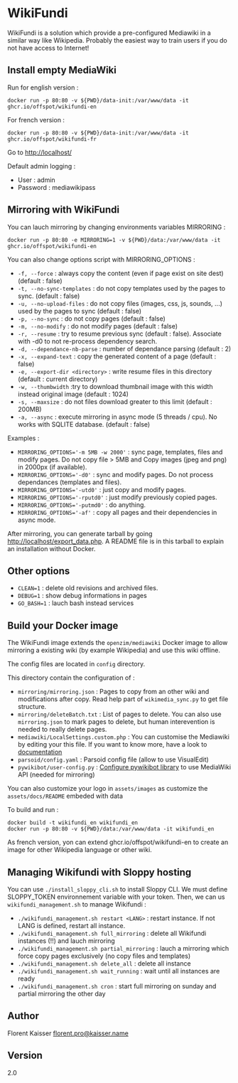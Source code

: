 WikiFundi
=========

WikiFundi is a solution which provide a pre-configured Mediawiki in a
similar way like Wikipedia. Probably the easiest way to train users if
you do not have access to Internet!

Install empty MediaWiki 
-----------------------
Run for english version :

```
docker run -p 80:80 -v ${PWD}/data-init:/var/www/data -it ghcr.io/offspot/wikifundi-en
```

For french version :

```
docker run -p 80:80 -v ${PWD}/data-init:/var/www/data -it ghcr.io/offspot/wikifundi-fr
```

Go to  [http://localhost/](http://localhost/)

Default admin logging :

* User : admin
* Password : mediawikipass

Mirroring with WikiFundi
------------------------

You can lauch mirroring by changing environments variables MIRRORING :

`docker run -p 80:80 -e MIRRORING=1 -v ${PWD}/data:/var/www/data -it ghcr.io/offspot/wikifundi-en`
 
You can also change options script with MIRRORING_OPTIONS : 

* `-f, --force` : always copy  the content (even if page exist on site dest) (default : false)
* `-t, --no-sync-templates` : do not copy templates used by the pages to sync. (default : false)
* `-u, --no-upload-files` : do not copy files (images, css, js, sounds, ...) used by the pages to sync (default : false)
* `-p, --no-sync` : do not copy pages (default : false)
* `-m, --no-modify` : do not modify pages (default : false)
* `-r, --resume` : try to resume previous sync (default : false). Associate with -d0 to not re-process dependency search.
* `-d, --dependance-nb-parse` : number of dependance parsing (default : 2)
* `-x, --expand-text` : copy the generated content of a page (default : false)
* `-e, --export-dir <directory>` : write resume files in this directory (default : current directory)
* `-w, --thumbwidth` :try to download thumbnail image with this width instead original image (default : 1024)
* `-s, --maxsize` : do not files download greater to this limit (default : 200MB)
* `-a, --async` : execute mirroring in async mode (5 threads / cpu). No works with SQLITE database. (default : false)
  
Examples :

* `MIRRORING_OPTIONS='-m 5MB -w 2000'` : sync page, templates, files and modify pages. Do not copy file > 5MB and Copy images (jpeg and png) in 2000px (if available).
* `MIRRORING_OPTIONS='-d0'` : sync and modify pages. Do not process dependances (templates and files).
* `MIRRORING_OPTIONS='-utd0'` : just copy and modify pages.
* `MIRRORING_OPTIONS='-rputd0'` : just modify previously copied pages. 
* `MIRRORING_OPTIONS='-putmd0'` : do anything.
* `MIRRORING_OPTIONS='-af'` : copy all pages and their dependencies in async mode.
 
After mirroring, you can generate tarball by going [http://localhost/export_data.php](http://localhost/export_data.php). A README file is in this tarball to explain an installation without Docker.

Other options
-------------

* `CLEAN=1` : delete old revisions and archived files. 
* `DEBUG=1` : show debug informations in pages
* `GO_BASH=1` : lauch bash instead services

Build your Docker image
-----------------------
The WikiFundi image extends the `openzim/mediawiki` Docker image to
allow mirroring a existing wiki (by example Wikipedia) and
use this wiki offline.

The config files are located in `config` directory.

This directory contain the configuration of :

* `mirroring/mirroring.json` : 
    Pages to copy from an other wiki and modifications after copy. 
    Read help part of `wikimedia_sync.py` to get file structure.
* `mirroring/deleteBatch.txt` :
    List of pages to delete. You can also use `mirroring.json` to mark pages to delete, but human interevention is needed to really delete pages.
* `mediawiki/LocalSettings.custom.php` : 
    You can customise the Mediawiki by editing your this file. 
    If you want to know more, have a look to [documentation](https://www.mediawiki.org/wiki/Manual:LocalSettings.php)
* `parsoid/config.yaml` :
    Parsoid config file (allow to use VisualEdit)
* `pywikibot/user-config.py` :
    [Configure pywikibot library](https://www.mediawiki.org/wiki/Manual:Pywikibot/user-config.py) to use MediaWiki API (needed for mirroring)

You can also customize your logo in `assets/images` as customize the `assets/docs/README` embeded with data 

To build and run :

```
docker build -t wikifundi_en wikifundi_en 
docker run -p 80:80 -v ${PWD}/data:/var/www/data -it wikifundi_en
```
As french version, yon can extend ghcr.io/offspot/wikifundi-en to create an image for other Wikipedia language or other wiki.

Managing Wikifundi with Sloppy hosting
--------------------------------------
You can use `./install_sloppy_cli.sh` to install Sloppy CLI. We must define SLOPPY_TOKEN environnement variable with your token. Then, we can us `wikifundi_management.sh` to manage Wikifundi :

* `./wikifundi_management.sh restart <LANG>` : restart <LANG> instance. If not LANG is defined, restart all instance.
* `./wikifundi_management.sh full_mirroring` : delete all Wikifundi instances (!!) and lauch mirroring
* `./wikifundi_management.sh partial_mirroring` : lauch a mirroring which force copy pages exclusively (no copy files and templates)
* `./wikifundi_management.sh delete_all` : delete all instance
* `./wikifundi_management.sh wait_running` : wait until all instances are ready 
* `./wikifundi_management.sh cron` : start full mirroring on sunday and partial mirroring the other day
 
 Author
 ------
 Florent Kaisser <florent.pro@kaisser.name>

 Version
 -------
 2.0
